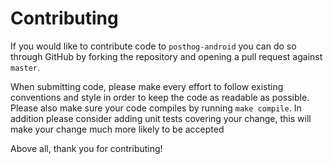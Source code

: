 Contributing
============

If you would like to contribute code to `posthog-android` you can do so through
GitHub by forking the repository and opening a pull request against `master`.

When submitting code, please make every effort to follow existing conventions
and style in order to keep the code as readable as possible. Please also make
sure your code compiles by running `make compile`. In addition please consider adding
unit tests covering your change, this will make your change much more likely to be accepted

Above all, thank you for contributing!
